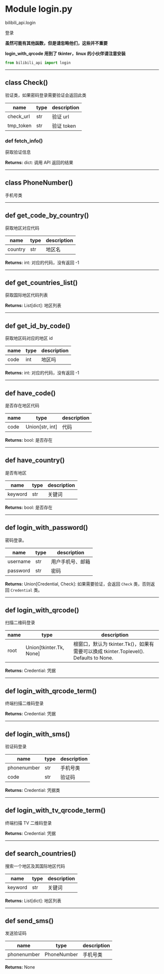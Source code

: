 # Module login.py


bilibili_api.login

登录

**虽然可能有其他函数，但是请忽略他们，这些并不重要**

**login_with_qrcode 用到了 tkinter，linux 的小伙伴请注意安装**


``` python
from bilibili_api import login
```

---

## class Check()

验证类，如果密码登录需要验证会返回此类


| name | type | description |
| - | - | - |
| check_url | str | 验证 url |
| tmp_token | str | 验证 token |


### def fetch_info()

获取验证信息



**Returns:** dict: 调用 API 返回的结果




---

## class PhoneNumber()

手机号类




---

## def get_code_by_country()

获取地区对应代码


| name | type | description |
| - | - | - |
| country | str | 地区名 |

**Returns:** int: 对应的代码，没有返回 -1




---

## def get_countries_list()

获取国际地区代码列表



**Returns:** List[dict]: 地区列表




---

## def get_id_by_code()

获取地区码对应的地区 id


| name | type | description |
| - | - | - |
| code | int | 地区吗 |

**Returns:** int: 对应的代码，没有返回 -1




---

## def have_code()

是否存在地区代码


| name | type | description |
| - | - | - |
| code | Union[str, int] | 代码 |

**Returns:** bool: 是否存在




---

## def have_country()

是否有地区


| name | type | description |
| - | - | - |
| keyword | str | 关键词 |

**Returns:** bool: 是否存在




---

## def login_with_password()

密码登录。


| name | type | description |
| - | - | - |
| username | str | 用户手机号、邮箱 |
| password | str | 密码 |

**Returns:** Union[Credential, Check]: 如果需要验证，会返回 `Check` 类，否则返回 `Credential` 类。




---

## def login_with_qrcode()

扫描二维码登录


| name | type | description |
| - | - | - |
| root | Union[tkinter.Tk, None] | 根窗口，默认为 tkinter.Tk()，如果有需要可以换成 tkinter.Toplevel(). Defaults to None. |

**Returns:** Credential: 凭据




---

## def login_with_qrcode_term()

终端扫描二维码登录



**Returns:** Credential: 凭据




---

## def login_with_sms()

验证码登录


| name | type | description |
| - | - | - |
| phonenumber | str | 手机号类 |
| code | str | 验证码 |

**Returns:** Credential: 凭据类




---

## def login_with_tv_qrcode_term()

终端扫描 TV 二维码登录



**Returns:** Credential: 凭据




---

## def search_countries()

搜索一个地区及其国际地区代码


| name | type | description |
| - | - | - |
| keyword | str | 关键词 |

**Returns:** List[dict]: 地区列表




---

## def send_sms()

发送验证码


| name | type | description |
| - | - | - |
| phonenumber | PhoneNumber | 手机号类 |

**Returns:** None



